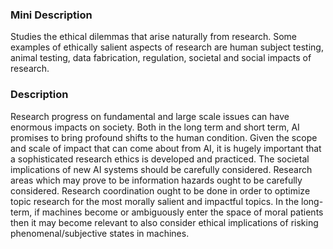 ### Mini Description

Studies the ethical dilemmas that arise naturally from research. Some examples of ethically salient aspects of research are human subject testing, animal testing, data fabrication, regulation, societal and social impacts of research.

### Description

Research progress on fundamental and large scale issues can have enormous impacts on society. Both in the long term and short term, AI promises to bring profound shifts to the human condition. Given the scope and scale of impact that can come about from AI, it is hugely important that a sophisticated research ethics is developed and practiced. The societal implications of new AI systems should be carefully considered. Research areas which may prove to be information hazards ought to be carefully considered. Research coordination ought to be done in order to optimize topic research for the most morally salient and impactful topics. In the long-term, if machines become or ambiguously enter the space of moral patients then it may become relevant to also consider ethical implications of risking phenomenal/subjective states in machines.
